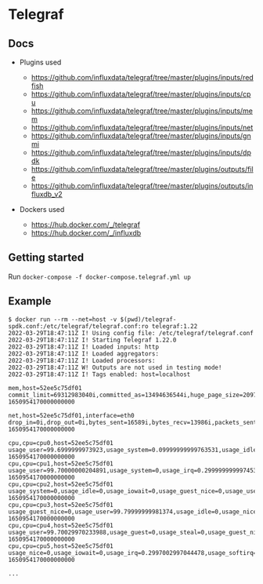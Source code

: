 # Telegraf

## Docs

* Plugins used
  * <https://github.com/influxdata/telegraf/tree/master/plugins/inputs/redfish>
  * <https://github.com/influxdata/telegraf/tree/master/plugins/inputs/cpu>
  * <https://github.com/influxdata/telegraf/tree/master/plugins/inputs/mem>
  * <https://github.com/influxdata/telegraf/tree/master/plugins/inputs/net>
  * <https://github.com/influxdata/telegraf/tree/master/plugins/inputs/gnmi>
  * <https://github.com/influxdata/telegraf/tree/master/plugins/inputs/dpdk>
  * <https://github.com/influxdata/telegraf/tree/master/plugins/outputs/file>
  * <https://github.com/influxdata/telegraf/tree/master/plugins/outputs/influxdb_v2>

* Dockers used
  * <https://hub.docker.com/_/telegraf>
  * <https://hub.docker.com/_/influxdb>

## Getting started

Run `docker-compose -f docker-compose.telegraf.yml up`

## Example

```text
$ docker run --rm --net=host -v $(pwd)/telegraf-spdk.conf:/etc/telegraf/telegraf.conf:ro telegraf:1.22
2022-03-29T18:47:11Z I! Using config file: /etc/telegraf/telegraf.conf
2022-03-29T18:47:11Z I! Starting Telegraf 1.22.0
2022-03-29T18:47:11Z I! Loaded inputs: http
2022-03-29T18:47:11Z I! Loaded aggregators:
2022-03-29T18:47:11Z I! Loaded processors:
2022-03-29T18:47:11Z W! Outputs are not used in testing mode!
2022-03-29T18:47:11Z I! Tags enabled: host=localhost

mem,host=52ee5c75df01 commit_limit=69312983040i,committed_as=13494636544i,huge_page_size=2097152i,used_percent=10.100053796757296,high_free=0i,inactive=13541511168i,low_free=0i,shared=3904901120i,sreclaimable=812650496i,swap_cached=0i,free=100370612224i,huge_pages_total=2048i,low_total=0i,page_tables=49500160i,used=13567504384i,huge_pages_free=1357i,mapped=901996544i,slab=2243977216i,swap_total=4294963200i,cached=20385955840i,vmalloc_chunk=0i,vmalloc_used=0i,write_back=0i,swap_free=4294963200i,high_total=0i,available_percent=86.20598148102354,available=115801366528i,sunreclaim=1431326720i,total=134331011072i,buffered=6938624i,dirty=856064i,vmalloc_total=14073748835531776i,write_back_tmp=0i,active=8859537408i 1650954170000000000

net,host=52ee5c75df01,interface=eth0 drop_in=0i,drop_out=0i,bytes_sent=16589i,bytes_recv=13986i,packets_sent=89i,packets_recv=110i,err_in=0i,err_out=0i 1650954170000000000

cpu,cpu=cpu0,host=52ee5c75df01 usage_user=99.6999999973923,usage_system=0.09999999999763531,usage_idle=0,usage_iowait=0,usage_softirq=0,usage_steal=0,usage_nice=0,usage_irq=0.19999999999527063,usage_guest=0,usage_guest_nice=0 1650954170000000000
cpu,cpu=cpu1,host=52ee5c75df01 usage_user=99.70000000204891,usage_system=0,usage_irq=0.2999999999974534,usage_steal=0,usage_idle=0,usage_nice=0,usage_iowait=0,usage_softirq=0,usage_guest=0,usage_guest_nice=0 1650954170000000000
cpu,cpu=cpu2,host=52ee5c75df01 usage_system=0,usage_idle=0,usage_iowait=0,usage_guest_nice=0,usage_user=99.79999999981374,usage_nice=0,usage_irq=0.20000000000436557,usage_softirq=0,usage_steal=0,usage_guest=0 1650954170000000000
cpu,cpu=cpu3,host=52ee5c75df01 usage_guest_nice=0,usage_user=99.79999999981374,usage_idle=0,usage_nice=0,usage_iowait=0,usage_guest=0,usage_system=0,usage_irq=0.20000000000436557,usage_softirq=0,usage_steal=0 1650954170000000000
cpu,cpu=cpu4,host=52ee5c75df01 usage_user=99.70029970233988,usage_guest=0,usage_steal=0,usage_guest_nice=0,usage_system=0.09990009990223975,usage_idle=0,usage_nice=0,usage_iowait=0,usage_irq=0.19980019979993657,usage_softirq=0 1650954170000000000
cpu,cpu=cpu5,host=52ee5c75df01 usage_nice=0,usage_iowait=0,usage_irq=0.2997002997044478,usage_softirq=0,usage_steal=0,usage_guest_nice=0,usage_user=99.70029970233988,usage_idle=0,usage_guest=0,usage_system=0 1650954170000000000

...
```
